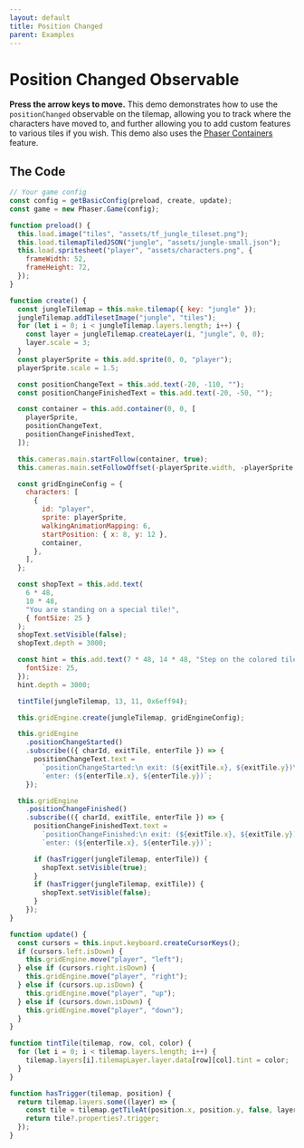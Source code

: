 ```yaml
---
layout: default
title: Position Changed
parent: Examples
---
```


# Position Changed Observable

**Press the arrow keys to move.** This demo demonstrates how to use the `positionChanged` observable on the tilemap, allowing you to track where the characters have moved to, and further allowing you to add custom features to various tiles if you wish. This demo also uses the [Phaser Containers](phaser-container) feature.

<div id="game"></div>

<script src="js/phaser.min.js"></script>
<script src="js/grid-engine-2.24.0.min.js"></script>
<script src="js/getBasicConfig.js"></script>

<script>
  const config = getBasicConfig(preload, create, update);
  const game = new Phaser.Game(config);

  function preload() {
    this.load.image("tiles", "assets/tf_jungle_tileset.png");
    this.load.tilemapTiledJSON("jungle", "assets/jungle-small.json");
    this.load.spritesheet("player", "assets/characters.png", {
      frameWidth: 52,
      frameHeight: 72,
    });
  }

  function create() {
    const jungleTilemap = this.make.tilemap({ key: "jungle" });
    jungleTilemap.addTilesetImage("jungle", "tiles");
    for (let i = 0; i < jungleTilemap.layers.length; i++) {
      const layer = jungleTilemap.createLayer(i, "jungle", 0, 0);
      layer.scale = 3;
    }
    const playerSprite = this.add.sprite(0, 0, "player");
    playerSprite.scale = 1.5;

    const positionChangeText = this.add.text(-20, -110, "");
    const positionChangeFinishedText = this.add.text(-20, -50, "");

    const container = this.add.container(0, 0, [
      playerSprite,
      positionChangeText,
      positionChangeFinishedText,
    ]);

    this.cameras.main.startFollow(container, true);
    this.cameras.main.setFollowOffset(-playerSprite.width, -playerSprite.height);

    const gridEngineConfig = {
      characters: [
        {
          id: "player",
          sprite: playerSprite,
          walkingAnimationMapping: 6,
          startPosition: {x: 8, y: 12},
          container,
        },
      ],
    };

    const shopText = this.add.text(
      6 * 48,
      10 * 48,
      "You are standing on a special tile!",
      { fontSize: 25 }
    );
    shopText.setVisible(false);
    shopText.depth = 3000;

    const hint = this.add.text(7 * 48, 14 * 48, "Step on the colored tile", {
      fontSize: 25,
    });
    hint.depth = 3000;

    tintTile(jungleTilemap, 13, 11, 0x6eff94);

    this.gridEngine.create(jungleTilemap, gridEngineConfig);

    this.gridEngine
      .positionChangeStarted()
      .subscribe(({ charId, exitTile, enterTile }) => {
        positionChangeText.text =
          `positionChangeStarted:\n exit: (${exitTile.x}, ${exitTile.y})\n` +
          `enter: (${enterTile.x}, ${enterTile.y})`;
      });

    this.gridEngine
      .positionChangeFinished()
      .subscribe(({ charId, exitTile, enterTile }) => {
        positionChangeFinishedText.text =
          `positionChangeFinished:\n exit: (${exitTile.x}, ${exitTile.y})\n` +
          `enter: (${enterTile.x}, ${enterTile.y})`;

        if (hasTrigger(jungleTilemap, enterTile)) {
          shopText.setVisible(true);
        }
        if (hasTrigger(jungleTilemap, exitTile)) {
          shopText.setVisible(false);
        }
      });
  }

  function update() {
    const cursors = this.input.keyboard.createCursorKeys();
    if (cursors.left.isDown) {
      this.gridEngine.move("player", "left");
    } else if (cursors.right.isDown) {
      this.gridEngine.move("player", "right");
    } else if (cursors.up.isDown) {
      this.gridEngine.move("player", "up");
    } else if (cursors.down.isDown) {
      this.gridEngine.move("player", "down");
    }
  }

  function tintTile(tilemap, row, col, color) {
    for (let i = 0; i < tilemap.layers.length; i++) {
      tilemap.layers[i].tilemapLayer.layer.data[row][col].tint = color;
    }
  }

  function hasTrigger(tilemap, position) {
    return tilemap.layers.some((layer) => {
      const tile = tilemap.getTileAt(position.x, position.y, false, layer.name);
      return tile?.properties?.trigger;
    });
  }

</script>

## The Code

```javascript
// Your game config
const config = getBasicConfig(preload, create, update);
const game = new Phaser.Game(config);

function preload() {
  this.load.image("tiles", "assets/tf_jungle_tileset.png");
  this.load.tilemapTiledJSON("jungle", "assets/jungle-small.json");
  this.load.spritesheet("player", "assets/characters.png", {
    frameWidth: 52,
    frameHeight: 72,
  });
}

function create() {
  const jungleTilemap = this.make.tilemap({ key: "jungle" });
  jungleTilemap.addTilesetImage("jungle", "tiles");
  for (let i = 0; i < jungleTilemap.layers.length; i++) {
    const layer = jungleTilemap.createLayer(i, "jungle", 0, 0);
    layer.scale = 3;
  }
  const playerSprite = this.add.sprite(0, 0, "player");
  playerSprite.scale = 1.5;

  const positionChangeText = this.add.text(-20, -110, "");
  const positionChangeFinishedText = this.add.text(-20, -50, "");

  const container = this.add.container(0, 0, [
    playerSprite,
    positionChangeText,
    positionChangeFinishedText,
  ]);

  this.cameras.main.startFollow(container, true);
  this.cameras.main.setFollowOffset(-playerSprite.width, -playerSprite.height);

  const gridEngineConfig = {
    characters: [
      {
        id: "player",
        sprite: playerSprite,
        walkingAnimationMapping: 6,
        startPosition: { x: 8, y: 12 },
        container,
      },
    ],
  };

  const shopText = this.add.text(
    6 * 48,
    10 * 48,
    "You are standing on a special tile!",
    { fontSize: 25 }
  );
  shopText.setVisible(false);
  shopText.depth = 3000;

  const hint = this.add.text(7 * 48, 14 * 48, "Step on the colored tile", {
    fontSize: 25,
  });
  hint.depth = 3000;

  tintTile(jungleTilemap, 13, 11, 0x6eff94);

  this.gridEngine.create(jungleTilemap, gridEngineConfig);

  this.gridEngine
    .positionChangeStarted()
    .subscribe(({ charId, exitTile, enterTile }) => {
      positionChangeText.text =
        `positionChangeStarted:\n exit: (${exitTile.x}, ${exitTile.y})\n` +
        `enter: (${enterTile.x}, ${enterTile.y})`;
    });

  this.gridEngine
    .positionChangeFinished()
    .subscribe(({ charId, exitTile, enterTile }) => {
      positionChangeFinishedText.text =
        `positionChangeFinished:\n exit: (${exitTile.x}, ${exitTile.y})\n` +
        `enter: (${enterTile.x}, ${enterTile.y})`;

      if (hasTrigger(jungleTilemap, enterTile)) {
        shopText.setVisible(true);
      }
      if (hasTrigger(jungleTilemap, exitTile)) {
        shopText.setVisible(false);
      }
    });
}

function update() {
  const cursors = this.input.keyboard.createCursorKeys();
  if (cursors.left.isDown) {
    this.gridEngine.move("player", "left");
  } else if (cursors.right.isDown) {
    this.gridEngine.move("player", "right");
  } else if (cursors.up.isDown) {
    this.gridEngine.move("player", "up");
  } else if (cursors.down.isDown) {
    this.gridEngine.move("player", "down");
  }
}

function tintTile(tilemap, row, col, color) {
  for (let i = 0; i < tilemap.layers.length; i++) {
    tilemap.layers[i].tilemapLayer.layer.data[row][col].tint = color;
  }
}

function hasTrigger(tilemap, position) {
  return tilemap.layers.some((layer) => {
    const tile = tilemap.getTileAt(position.x, position.y, false, layer.name);
    return tile?.properties?.trigger;
  });
}
```
